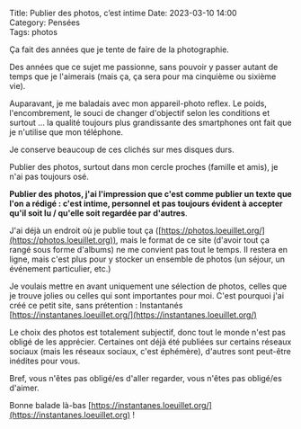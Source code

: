 Title: Publier des photos, c’est intime 
Date: 2023-03-10 14:00  
Category: Pensées  
Tags: photos

Ça fait des années que je tente de faire de la photographie.

Des années que ce sujet me passionne, sans pouvoir y passer autant de temps que je l'aimerais (mais ça, ça sera pour ma cinquième ou sixième vie).

Auparavant, je me baladais avec mon appareil-photo reflex. Le poids, l'encombrement, le souci de changer d'objectif selon les conditions et surtout … la qualité toujours plus grandissante des smartphones ont fait que je n'utilise que mon téléphone.

Je conserve beaucoup de ces clichés sur mes disques durs.

Publier des photos, surtout dans mon cercle proches (famille et amis), je n'ai pas toujours osé.

**Publier des photos, j'ai l'impression que c'est comme publier un texte que l'on a rédigé : c'est intime, personnel et pas toujours évident à accepter qu'il soit lu / qu'elle soit regardée par d'autres**.

J'ai déjà un endroit où je publie tout ça ([https://photos.loeuillet.org/](https://photos.loeuillet.org)), mais le format de ce site (d'avoir tout ça rangé sous forme d'albums) ne me convient pas tout le temps. Il restera en ligne, mais c'est plus pour y stocker un ensemble de photos (un séjour, un événement particulier, etc.)

Je voulais mettre en avant uniquement une sélection de photos, celles que je trouve jolies ou celles qui sont importantes pour moi. C'est pourquoi j'ai créé ce petit site, sans prétention : Instantanés [https://instantanes.loeuillet.org/](https://instantanes.loeuillet.org/)

Le choix des photos est totalement subjectif, donc tout le monde n'est pas obligé de les apprécier. Certaines ont déjà été publiées sur certains réseaux sociaux (mais les réseaux sociaux, c'est éphémère), d'autres sont peut-être inédites pour vous.

Bref, vous n'êtes pas obligé/es d'aller regarder, vous n'êtes pas obligé/es d'aimer.

Bonne balade là-bas [https://instantanes.loeuillet.org/](https://instantanes.loeuillet.org) !
